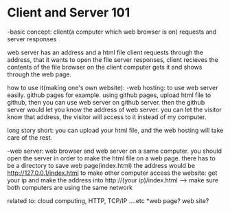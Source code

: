 <h1>Client and Server 101</h1>
-basic concept: client(a computer which web browser is on) requests and server responses

web server has an address and a html file
client requests through the address, that it wants to open the file
server responses, client recieves the contents of the file
browser on the client computer gets it and shows through the web page.

how to use it(making one's own website):
-web hosting: to use web server easily. github pages for example.
using github pages, upload html file to github, then you can use web server on github server. then the github server would let you know the address of web server.
you can let the visitor know that address, the visitor will access to it instead of my computer.

long story short: you can upload your html file, and the web hosting will take care of the rest.

-web server: web browser and web server on a same computer. you should open the server in order to make the html file on a web page. 
there has to be a directory to save web page(index.html)
the address would be http://127.0.0.1/index.html
to make other computer access the website: get your ip and make the address into http://(your ip)/index.html --> make sure both computers are using the same network

related to: cloud computing, HTTP, TCP/IP ....etc
*web page? web site?
